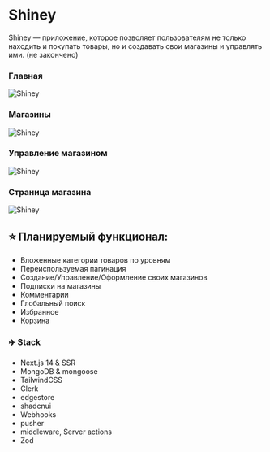 # Shiney

Shiney — приложение, которое позволяет пользователям не только находить и покупать товары, но и создавать свои магазины и управлять ими. (не закончено)

### Главная

![Shiney](https://i.ibb.co/QMfY8mf/image.png)

### Магазины

![Shiney](https://i.ibb.co/cv4BXGT/shiney2.png)

### Управление магазином

![Shiney](https://i.ibb.co/MpvxPRk/adm.png)

### Страница магазина

![Shiney](https://i.ibb.co/6FqgMDT/asd.png)

## ⭐ Планируемый функционал:

- Вложенные категории товаров по уровням
- Переиспользуемая пагинация
- Создание/Управление/Оформление своих магазинов
- Подписки на магазины
- Комментарии
- Глобальный поиск
- Избранное
- Корзина

### ✈️ Stack

- Next.js 14 & SSR
- MongoDB & mongoose
- TailwindCSS
- Clerk
- edgestore
- shadcnui
- Webhooks
- pusher
- middleware, Server actions
- Zod
